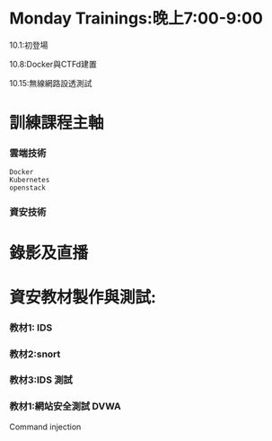# Monday Trainings:晚上7:00-9:00


10.1:初登場

10.8:Docker與CTFd建置

10.15:無線網路設透測試


# 訓練課程主軸

### 雲端技術
```
Docker
Kubernetes
openstack
```
### 資安技術



# 錄影及直播

# 資安教材製作與測試:

### 教材1: IDS 

### 教材2:snort

### 教材3:IDS 測試

### 教材1:網站安全測試 DVWA
Command injection





